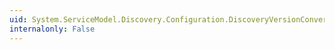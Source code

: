 ```yaml
---
uid: System.ServiceModel.Discovery.Configuration.DiscoveryVersionConverter.ConvertFrom(System.ComponentModel.ITypeDescriptorContext,System.Globalization.CultureInfo,System.Object)
internalonly: False
---
```

